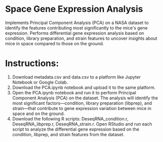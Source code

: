 # Space Gene Expression Analysis

Implements Principal Component Analysis (PCA) on a NASA dataset to identify the features contributing most significantly to the mice's gene expression. Performs differential gene expression analysis based on condition, library preparation, and strain features to uncover insights about mice in space compared to those on the ground.

# Instructions:
  1) Download metadata.csv and data.csv to a platform like Jupyter Notebook or Google Colab.
  2) Download the PCA.ipynb notebook and upload it to the same platform.
  3) Open the PCA.ipynb notebook and run it to perform Principal Component Analysis (PCA) on the dataset. The analysis will identify the most significant factors—condition, library preparation (libprep), and strain—that contribute to gene expression variation between mice in space and on the ground.
  4) Download the following R scripts: DeseqRNA_condition.r, DeseqRNA_libprep.r, DeseqRNA_strain.r. Open RStudio and run each script to analyze the differential gene expression based on the condition, libprep, and strain features from the dataset.
